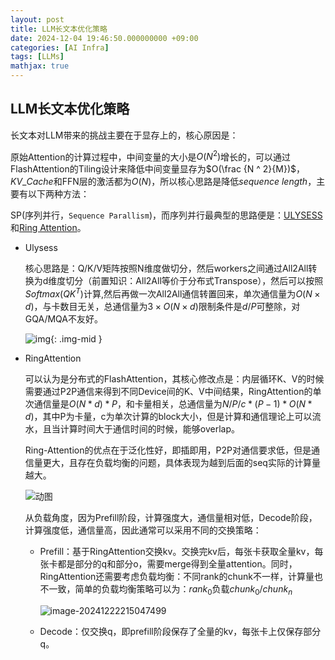 ```yaml
---
layout: post
title: LLM长文本优化策略
date: 2024-12-04 19:46:50.000000000 +09:00
categories: [AI Infra]
tags: [LLMs]
mathjax: true
---
```


## LLM长文本优化策略

长文本对LLM带来的挑战主要在于显存上的，核心原因是：

原始Attention的计算过程中，中间变量的大小是$O(N^2)$增长的，可以通过FlashAttention的Tiling设计来降低中间变量显存为$O(\frac {N ^ 2}{M})$，$KV\_Cache$和FFN层的激活都为$O(N)$，所以核心思路是降低$sequence\ length$，主要有以下两种方法：

SP(序列并行，`Sequence Parallism`)，而序列并行最典型的思路便是：[ULYSESS](https://arxiv.org/pdf/2309.14509)和[Ring Attention](https://arxiv.org/pdf/2310.01889)。

+ Ulysess

  核心思路是：Q/K/V矩阵按照N维度做切分，然后workers之间通过All2All转换为d维度切分（前置知识：All2All等价于分布式Transpose），然后可以按照$Softmax(QK^T)$计算,然后再做一次All2All通信转置回来，单次通信量为$O(N \times d)$，与卡数目无关，总通信量为$3 \times O(N \times d)$限制条件是$d/P$可整除，对GQA/MQA不友好。 

  ![img](https://cdn.jsdelivr.net/gh/ZhengWG/Imgs_blog//2024-12-04-LLM%25E9%2595%25BF%25E6%2596%2587%25E6%259C%25AC%25E4%25BC%2598%25E5%258C%2596%25E7%25AD%2596%25E7%2595%25A5/%E5%A4%A7%E6%A8%A1%E5%9E%8B%E6%8E%A8%E7%90%86%E6%8A%80%E6%9C%AF%E6%A0%88_20241004_171203.png){: .img-mid }

+ RingAttention

  可以认为是分布式的FlashAttention，其核心修改点是：内层循环K、V的时候需要通过P2P通信来得到不同Device间的K、V中间结果，RingAttention的单次通信量是$O(N*d)*P$，和卡量相关，总通信量为$N/P/c*(P-1)*O(N*d)$，其中P为卡量，c为单次计算的block大小，但是计算和通信理论上可以流水，且当计算时间大于通信时间的时候，能够overlap。

  Ring-Attention的优点在于泛化性好，即插即用，P2P对通信要求低，但是通信量更大，且存在负载均衡的问题，具体表现为越到后面的seq实际的计算量越大。 
  
  ![动图](https://cdn.jsdelivr.net/gh/ZhengWG/Imgs_blog//2024-12-04-LLM%25E9%2595%25BF%25E6%2596%2587%25E6%259C%25AC%25E4%25BC%2598%25E5%258C%2596%25E7%25AD%2596%25E7%2595%25A5/v2-fe6a996dda4943fca33d7a275e496ef0_b.gif)
  
  从负载角度，因为Prefill阶段，计算强度大，通信量相对低，Decode阶段，计算强度低，通信量高，因此通常可以采用不同的交换策略：
  
  + Prefill：基于RingAttention交换kv。交换完kv后，每张卡获取全量kv，每张卡都是部分的q和部分o，需要merge得到全量attention。同时，RingAttention还需要考虑负载均衡：不同rank的chunk不一样，计算量也不一致，简单的负载均衡策略可以为：$rank_0$负载$chunk_0/chunk_{n}$
  
    ![image-20241222215047499](https://cdn.jsdelivr.net/gh/ZhengWG/Imgs_blog//2024-12-04-LLM%25E9%2595%25BF%25E6%2596%2587%25E6%259C%25AC%25E4%25BC%2598%25E5%258C%2596%25E7%25AD%2596%25E7%2595%25A5/image-20241222215047499.png)
  
  + Decode：仅交换q，即prefill阶段保存了全量的kv，每张卡上仅保存部分q。

